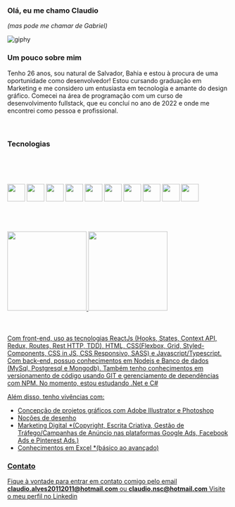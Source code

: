 ### Olá, eu me chamo Claudio
*(mas pode me chamar de Gabriel)*

![giphy](https://github.com/claudionsc/claudionsc/assets/104576003/a426bc08-2e40-4320-bdb5-ec266067fb86)


### Um pouco sobre mim

Tenho 26 anos, sou natural de Salvador, Bahia e estou à procura de uma oportunidade como desenvolvedor!
Estou cursando graduação em Marketing e me considero um entusiasta em tecnologia e amante do design gráfico.
Comecei na área de programação com um curso de desenvolvimento fullstack, que eu concluí no ano de 2022 e onde me encontrei como pessoa e profissional.
<br>
<br>
<br>
### Tecnologias
<br>
<br>
<br>



<img src="https://cdn.jsdelivr.net/gh/devicons/devicon/icons/html5/html5-plain-wordmark.svg"  width="40" height="40" /> <img src="https://cdn.jsdelivr.net/gh/devicons/devicon/icons/css3/css3-plain-wordmark.svg"  width="40" height="40" /> <img src="https://cdn.jsdelivr.net/gh/devicons/devicon/icons/sass/sass-original.svg" width="40" height="40" /> <img src="https://cdn.jsdelivr.net/gh/devicons/devicon/icons/javascript/javascript-plain.svg" width="40" height="40" /> <img src="https://cdn.jsdelivr.net/gh/devicons/devicon/icons/react/react-original-wordmark.svg" width="40" height="40" /> <img src="https://cdn.jsdelivr.net/gh/devicons/devicon/icons/redux/redux-original.svg" width="40" height="40" />
 <img src="https://cdn.jsdelivr.net/gh/devicons/devicon/icons/nodejs/nodejs-plain-wordmark.svg"  width="40" height="40" /> <img src="https://cdn.jsdelivr.net/gh/devicons/devicon/icons/mysql/mysql-plain-wordmark.svg" width="40" height="40" /> <img src="https://cdn.jsdelivr.net/gh/devicons/devicon/icons/postgresql/postgresql-plain-wordmark.svg" width="40" height="40"  />
 <img src="https://cdn.jsdelivr.net/gh/devicons/devicon/icons/docker/docker-plain-wordmark.svg" width="40" height="40"  />
 
<br>
<br>
<br>

<div>
<a href="https://github.com/claudionsc">
<img height="180em" src="https://github-readme-stats.vercel.app/api/top-langs/?username=claudionsc&layout=compact&langs_count=7&theme=dracula"/>
<img height="180em" src="https://github-readme-stats.vercel.app/api?username=claudionsc&show_icons=true&theme=dracula&include_all_commits=true&count_private=true"/>
</div>
<br>
<br>
<br>
Com front-end, uso as tecnologias ReactJs (Hooks, States, Context API, Redux, Routes, Rest HTTP, TDD), HTML, CSS(Flexbox, Grid, Styled-Components, CSS in JS, CSS Responsivo, SASS) e Javascript/Typescript. Com back-end, possuo conhecimentos em Nodejs e Banco de dados (MySql, Postgresql e Mongodb). Também tenho conhecimentos em versionamento de código usando GIT e gerenciamento de dependências com NPM.
No momento, estou estudando .Net e C#

Além disso, tenho vivências com:
* Concepção de projetos gráficos com Adobe Illustrator e Photoshop
* Noções de desenho
* Marketing Digital *(Copyright, Escrita Criativa, Gestão de Tráfego/Campanhas de Anúncio nas plataformas Google Ads, Facebook Ads e Pinterest Ads.) 
* Conhecimentos em Excel *(básico ao avançado) 

### Contato
Fique à vontade para entrar em contato comigo pelo email __claudio.alves20112011@hotmail.com__ ou __claudio.nsc@hotmail.com__ 
Visite o meu perfil no [Linkedin](https://www.linkedin.com/in/claudionsc)

